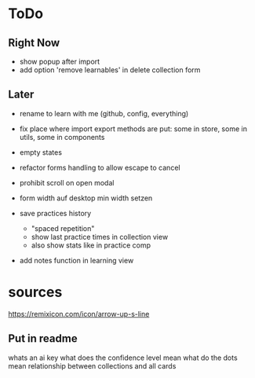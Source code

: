 # ToDo

## Right Now

- show popup after import
- add option 'remove learnables' in delete collection form

## Later

- rename to learn with me (github, config, everything)
- fix place where import export methods are put: some in store, some in utils, some in components
- empty states

- refactor forms handling to allow escape to cancel
- prohibit scroll on open modal
- form width auf desktop min width setzen

- save practices history
  - "spaced repetition"
  - show last practice times in collection view
  - also show stats like in practice comp

- add notes function in learning view

# sources

https://remixicon.com/icon/arrow-up-s-line

## Put in readme

whats an ai key
what does the confidence level mean
what do the dots mean
relationship between collections and all cards
